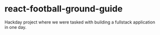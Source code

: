 # react-football-ground-guide

Hackday project where we were tasked with building a fullstack application in one day.
